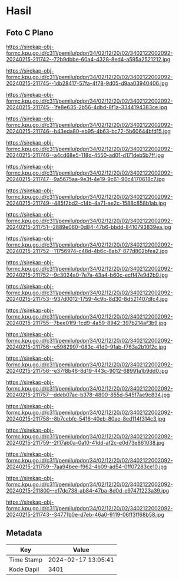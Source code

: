 # Hasil

## Foto C Plano

https://sirekap-obj-formc.kpu.go.id/c311/pemilu/pdpr/34/02/12/20/02/3402122002092-20240215-211742--72b9dbbe-60a4-4328-8ed4-a595a2521212.jpg

https://sirekap-obj-formc.kpu.go.id/c311/pemilu/pdpr/34/02/12/20/02/3402122002092-20240215-211745--1db28417-57fa-4f78-9d05-d9aa03940406.jpg

https://sirekap-obj-formc.kpu.go.id/c311/pemilu/pdpr/34/02/12/20/02/3402122002092-20240215-211745--1fe8e635-2b56-4dbd-8f1a-3344194383ce.jpg

https://sirekap-obj-formc.kpu.go.id/c311/pemilu/pdpr/34/02/12/20/02/3402122002092-20240215-211746--b43eda80-eb95-4b63-bc72-5b60644bfd15.jpg

https://sirekap-obj-formc.kpu.go.id/c311/pemilu/pdpr/34/02/12/20/02/3402122002092-20240215-211746--a4cd68e5-118d-4550-ad01-d171deb5b7ff.jpg

https://sirekap-obj-formc.kpu.go.id/c311/pemilu/pdpr/34/02/12/20/02/3402122002092-20240215-211747--9a5675aa-9e3f-4e19-9c61-90c4170618c7.jpg

https://sirekap-obj-formc.kpu.go.id/c311/pemilu/pdpr/34/02/12/20/02/3402122002092-20240215-211749--485f2bd2-c14b-4a71-ae2c-1588c858b1ab.jpg

https://sirekap-obj-formc.kpu.go.id/c311/pemilu/pdpr/34/02/12/20/02/3402122002092-20240215-211751--2889e060-0d84-47b6-bbdd-8410793839ea.jpg

https://sirekap-obj-formc.kpu.go.id/c311/pemilu/pdpr/34/02/12/20/02/3402122002092-20240215-211752--11756974-c48d-4b6c-8ab7-877d802bfea2.jpg

https://sirekap-obj-formc.kpu.go.id/c311/pemilu/pdpr/34/02/12/20/02/3402122002092-20240215-211752--9c3024a0-7e7a-43a4-b60c-ecff47e9d2b9.jpg

https://sirekap-obj-formc.kpu.go.id/c311/pemilu/pdpr/34/02/12/20/02/3402122002092-20240215-211753--937d0012-1759-4c9b-8d30-8d521407dfc4.jpg

https://sirekap-obj-formc.kpu.go.id/c311/pemilu/pdpr/34/02/12/20/02/3402122002092-20240215-211755--7bee01f9-1cd9-4a59-8942-397b214af3b9.jpg

https://sirekap-obj-formc.kpu.go.id/c311/pemilu/pdpr/34/02/12/20/02/3402122002092-20240215-211756--e5982997-083c-41d0-91ab-f763a2b10f2c.jpg

https://sirekap-obj-formc.kpu.go.id/c311/pemilu/pdpr/34/02/12/20/02/3402122002092-20240215-211756--e37f8b46-8d19-443c-9012-68991a1b9dd0.jpg

https://sirekap-obj-formc.kpu.go.id/c311/pemilu/pdpr/34/02/12/20/02/3402122002092-20240215-211757--ddeb07ac-b378-4800-855d-545f7ae9c834.jpg

https://sirekap-obj-formc.kpu.go.id/c311/pemilu/pdpr/34/02/12/20/02/3402122002092-20240215-211758--8b7cebfc-5416-40eb-80ae-8ed114f314c3.jpg

https://sirekap-obj-formc.kpu.go.id/c311/pemilu/pdpr/34/02/12/20/02/3402122002092-20240215-211759--2f17ab0a-0a10-41dd-af2c-e0d73e861038.jpg

https://sirekap-obj-formc.kpu.go.id/c311/pemilu/pdpr/34/02/12/20/02/3402122002092-20240215-211759--7aa94bee-f962-4b09-ad54-0ff07283ce10.jpg

https://sirekap-obj-formc.kpu.go.id/c311/pemilu/pdpr/34/02/12/20/02/3402122002092-20240215-211800--e17dc738-ab84-47ba-8d0d-e9747f223a39.jpg

https://sirekap-obj-formc.kpu.go.id/c311/pemilu/pdpr/34/02/12/20/02/3402122002092-20240215-211743--34771b0e-d7eb-46a0-9119-06ff3ff68b58.jpg


## Metadata

| Key        | Value               |
| ---------- | ------------------- |
| Time Stamp | 2024-02-17 13:05:41 |
| Kode Dapil | 3401                |



